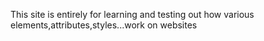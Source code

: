 This site is entirely for learning and testing out how various elements,attributes,styles...work on websites
